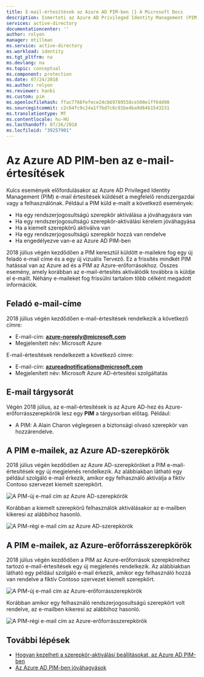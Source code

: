 ```yaml
---
title: E-mail-értesítések az Azure AD PIM-ben |} A Microsoft Docs
description: Ismerteti az Azure AD Privileged Identity Management (PIM) e-mail-értesítések
services: active-directory
documentationcenter: ''
author: rolyon
manager: mtillman
ms.service: active-directory
ms.workload: identity
ms.tgt_pltfrm: na
ms.devlang: na
ms.topic: conceptual
ms.component: protection
ms.date: 07/24/2018
ms.author: rolyon
ms.reviewer: hanki
ms.custom: pim
ms.openlocfilehash: ffac7768fefece24cb69789558ce500e1ff64d98
ms.sourcegitcommit: c2c64fc9c24a1f7bd7c6c91be4ba9d64b1543231
ms.translationtype: MT
ms.contentlocale: hu-HU
ms.lasthandoff: 07/26/2018
ms.locfileid: "39257901"
---
```

# <a name="email-notifications-in-azure-ad-pim"></a>Az Azure AD PIM-ben az e-mail-értesítések

Kulcs események előfordulásakor az Azure AD Privileged Identity Management (PIM) e-mail értesítések küldését a megfelelő rendszergazdai vagy a felhasználónak. Például a PIM küld e-mailt a következő események:

- Ha egy rendszerjogosultságú szerepkör aktiválása a jóváhagyásra van
- Ha egy rendszerjogosultságú szerepkör-aktiválási kérelem jóváhagyása
- Ha a kiemelt szerepkörű aktiválva van
- Ha egy rendszerjogosultságú szerepkör hozzá van rendelve
- Ha engedélyezve van-e az Azure AD PIM-ben

2018 július végén kezdődően a PIM keresztül küldött e-mailekre fog egy új feladó e-mail címe és a egy új vizuális Tervező. Ez a frissítés mindkét PIM hatással van az Azure ad és a PIM az Azure-erőforrásokhoz. Összes esemény, amely korábban az e-mail-értesítés aktiválódik továbbra is küldje el e-mailt. Néhány e-maileket fog frissülni tartalom több célként megadott információk.

## <a name="sender-email-address"></a>Feladó e-mail-címe

2018 július végén kezdődően e-mail-értesítések rendelkezik a következő címre:

- E-mail-cím:  **azure-noreply@microsoft.com**
- Megjelenített név: Microsoft Azure

E-mail-értesítések rendelkezett a következő címre:

- E-mail-cím:  **azureadnotifications@microsoft.com**
- Megjelenített név: Microsoft Azure AD-értesítési szolgáltatás

## <a name="email-subject-line"></a>E-mail tárgysorát

Végén 2018 július, az e-mail-értesítések is az Azure AD-hez és Azure-erőforrásszerepkörök lesz egy **PIM** a tárgysorban előtag. Például:

- A PIM: A Alain Charon véglegesen a biztonsági olvasó szerepkör van hozzárendelve.

## <a name="pim-emails-for-azure-ad-roles"></a>A PIM e-mailek, az Azure AD-szerepkörök

2018 július végén kezdődően az Azure AD-szerepköröket a PIM e-mail-értesítések egy új megjelenés rendelkezik. Az alábbiakban látható egy például szolgáló e-mail érkezik, amikor egy felhasználó aktiválja a fiktív Contoso szervezet kiemelt szerepkört.

![A PIM-új e-mail cím az Azure AD-szerepkörök](./media/pim-email-notifications/email-directory-new.png)

Korábban a kiemelt szerepkörű felhasználók aktiválásakor az e-mailben kikeresi az alábbihoz hasonló.

![A PIM-régi e-mail cím az Azure AD-szerepkörök](./media/pim-email-notifications/email-directory-old.png)

## <a name="pim-emails-for-azure-resource-roles"></a>A PIM e-mailek, az Azure-erőforrásszerepkörök

2018 július végén kezdődően a PIM az Azure-erőforrások szerepköreihez tartozó e-mail-értesítések egy új megjelenés rendelkezik. Az alábbiakban látható egy például szolgáló e-mail érkezik, amikor egy felhasználó hozzá van rendelve a fiktív Contoso szervezet kiemelt szerepkört.

![A PIM-új e-mail cím az Azure-erőforrásszerepkörök](./media/pim-email-notifications/email-resources-new.png)

Korábban amikor egy felhasználó rendszerjogosultságú szerepkört volt rendelve, az e-mailben kikeresi az alábbihoz hasonló.

![A PIM-régi e-mail cím az Azure-erőforrásszerepkörök](./media/pim-email-notifications/email-resources-old.png)

## <a name="next-steps"></a>További lépések

- [Hogyan kezelheti a szerepkör-aktiválási beállításokat, az Azure AD PIM-ben](pim-how-to-change-default-settings.md)
- [Az Azure AD PIM-ben jóváhagyások](azure-ad-pim-approval-workflow.md)
